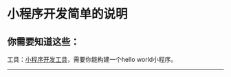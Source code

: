 # 小程序开发简单的说明

## 你需要知道这些：
  工具：[小程序开发工具][dev-tool]，需要你能构建一个hello world小程序。
	





--------------------------------------------
[dev-tool]:https://developers.weixin.qq.com/miniprogram/dev/devtools/download.html '这是小程序开发工具的链接'

